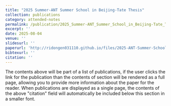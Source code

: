 ```yaml
---
title: "2025 Summer-ANT Summer School in Beijing-Tate Thesis"
collection: publications
category: attended-notes
permalink: /publication/2025_Summer-ANT_Summer_School_in_Beijing-Tate_Thesis
excerpt: ''
date: 2025-08-04
venue: ''
slidesurl: ''
paperurl: 'http://ridongen031110.github.io/files/2025-ANT-Summer-School-Tate-Thesis.pdf'
bibtexurl: ''
citation: ''
---
```

The contents above will be part of a list of publications, if the user clicks the link for the publication than the contents of section will be rendered as a full page, allowing you to provide more information about the paper for the reader. When publications are displayed as a single page, the contents of the above "citation" field will automatically be included below this section in a smaller font.
